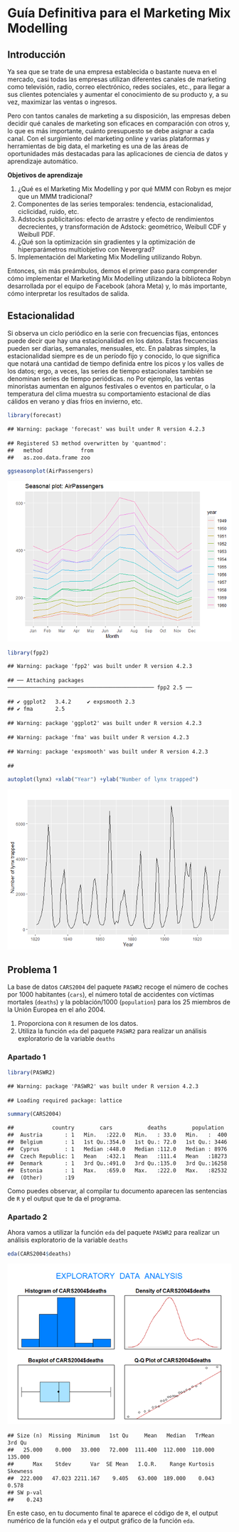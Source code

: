 Guía Definitiva para el Marketing Mix Modelling
================

## Introducción

Ya sea que se trate de una empresa establecida o bastante nueva en el
mercado, casi todas las empresas utilizan diferentes canales de
marketing como televisión, radio, correo electrónico, redes sociales,
etc., para llegar a sus clientes potenciales y aumentar el conocimiento
de su producto y, a su vez, maximizar las ventas o ingresos.

Pero con tantos canales de marketing a su disposición, las empresas
deben decidir qué canales de marketing son eficaces en comparación con
otros y, lo que es más importante, cuánto presupuesto se debe asignar a
cada canal. Con el surgimiento del marketing online y varias plataformas
y herramientas de big data, el marketing es una de las áreas de
oportunidades más destacadas para las aplicaciones de ciencia de datos y
aprendizaje automático.

<strong>Objetivos de aprendizaje</strong>
</p>
<ol>
<li>
¿Qué es el Marketing Mix Modelling y por qué MMM con Robyn es mejor que
un MMM tradicional?
</li>
<li>
Componentes de las series temporales: tendencia, estacionalidad,
ciclicidad, ruido, etc.
</li>
<li>
Adstocks publicitarios: efecto de arrastre y efecto de rendimientos
decrecientes, y transformación de Adstock: geométrico, Weibull CDF y
Weibull PDF.
</li>
<li>
¿Qué son la optimización sin gradientes y la optimización de
hiperparámetros multiobjetivo con Nevergrad?
</li>
<li>
Implementación del Marketing Mix Modelling utilizando Robyn.
</li>
</ol>

Entonces, sin más preámbulos, demos el primer paso para comprender cómo
implementar el Marketing Mix Modelling utilizando la biblioteca Robyn
desarrollada por el equipo de Facebook (ahora Meta) y, lo más
importante, cómo interpretar los resultados de salida.

## Estacionalidad

Si observa un ciclo periódico en la serie con frecuencias fijas,
entonces puede decir que hay una estacionalidad en los datos. Estas
frecuencias pueden ser diarias, semanales, mensuales, etc. En palabras
simples, la estacionalidad siempre es de un período fijo y conocido, lo
que significa que notará una cantidad de tiempo definida entre los picos
y los valles de los datos; ergo, a veces, las series de tiempo
estacionales también se denominan series de tiempo periódicas. no Por
ejemplo, las ventas minoristas aumentan en algunos festivales o eventos
en particular, o la temperatura del clima muestra su comportamiento
estacional de días cálidos en verano y días fríos en invierno, etc.

``` r
library(forecast)
```

    ## Warning: package 'forecast' was built under R version 4.2.3

    ## Registered S3 method overwritten by 'quantmod':
    ##   method            from
    ##   as.zoo.data.frame zoo

``` r
ggseasonplot(AirPassengers)
```

![](20231006MarketingMixModels_files/figure-gfm/unnamed-chunk-1-1.png)<!-- -->

``` r
library(fpp2) 
```

    ## Warning: package 'fpp2' was built under R version 4.2.3

    ## ── Attaching packages ────────────────────────────────────────────── fpp2 2.5 ──

    ## ✔ ggplot2   3.4.2     ✔ expsmooth 2.3  
    ## ✔ fma       2.5

    ## Warning: package 'ggplot2' was built under R version 4.2.3

    ## Warning: package 'fma' was built under R version 4.2.3

    ## Warning: package 'expsmooth' was built under R version 4.2.3

    ## 

``` r
autoplot(lynx) +xlab("Year") +ylab("Number of lynx trapped")
```

![](20231006MarketingMixModels_files/figure-gfm/unnamed-chunk-2-1.png)<!-- -->

## Problema 1

La base de datos `CARS2004` del paquete `PASWR2` recoge el número de
coches por 1000 habitantes (`cars`), el número total de accidentes con
víctimas mortales (`deaths`) y la población/1000 (`population`) para los
25 miembros de la Unión Europea en el año 2004.

1.  Proporciona con `R` resumen de los datos.
2.  Utiliza la función `eda` del paquete `PASWR2` para realizar un
    análisis exploratorio de la variable `deaths`

### Apartado 1

``` r
library(PASWR2)
```

    ## Warning: package 'PASWR2' was built under R version 4.2.3

    ## Loading required package: lattice

``` r
summary(CARS2004) 
```

    ##            country        cars           deaths        population   
    ##  Austria       : 1   Min.   :222.0   Min.   : 33.0   Min.   :  400  
    ##  Belgium       : 1   1st Qu.:354.0   1st Qu.: 72.0   1st Qu.: 3446  
    ##  Cyprus        : 1   Median :448.0   Median :112.0   Median : 8976  
    ##  Czech Republic: 1   Mean   :432.1   Mean   :111.4   Mean   :18273  
    ##  Denmark       : 1   3rd Qu.:491.0   3rd Qu.:135.0   3rd Qu.:16258  
    ##  Estonia       : 1   Max.   :659.0   Max.   :222.0   Max.   :82532  
    ##  (Other)       :19

Como puedes observar, al compilar tu documento aparecen las sentencias
de `R` y el output que te da el programa.

### Apartado 2

Ahora vamos a utilizar la función `eda` del paquete `PASWR2` para
realizar un análisis exploratorio de la variable `deaths`

``` r
eda(CARS2004$deaths)
```

![](20231006MarketingMixModels_files/figure-gfm/unnamed-chunk-4-1.png)<!-- -->

    ## Size (n)  Missing  Minimum   1st Qu     Mean   Median   TrMean   3rd Qu 
    ##   25.000    0.000   33.000   72.000  111.400  112.000  110.000  135.000 
    ##      Max    Stdev      Var  SE Mean   I.Q.R.    Range Kurtosis Skewness 
    ##  222.000   47.023 2211.167    9.405   63.000  189.000    0.043    0.578 
    ## SW p-val 
    ##    0.243

En este caso, en tu documento final te aparece el código de `R`, el
output numérico de la función `eda` y el output gráfico de la función
`eda`.
